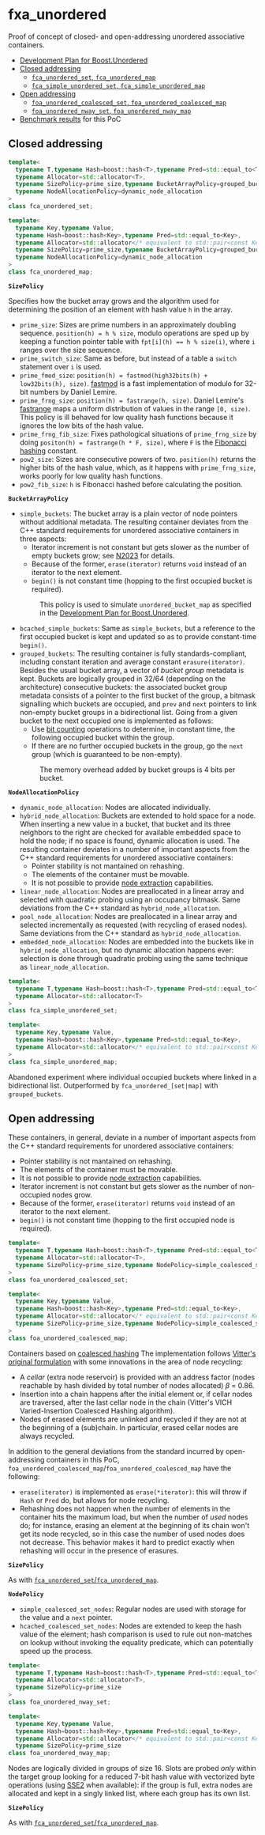 # fxa_unordered
Proof of concept of closed- and open-addressing unordered associative containers.
* [Development Plan for Boost.Unordered](https://pdimov.github.io/articles/unordered_dev_plan.html)
* [Closed addressing](#closed-addressing)
  * [`fca_unordered_set`, `fca_unordered_map`](#fca_unordered_*)
  * [`fca_simple_unordered_set`, `fca_simple_unordered_map`](#fca_simple_unordered)
* [Open addressing](#open-addressing)
  * [`foa_unordered_coalesced_set`, `foa_unordered_coalesced_map`](#foa_unordered_coalesced)
  * [`foa_unordered_nway_set`, `foa_unordered_nway_map`](#foa_unordered_nway)
* [Benchmark results](https://github.com/joaquintides/fca_unordered/actions) for this PoC

## Closed addressing
<a name="fca_unordered_*"></a>

```cpp
template<
  typename T,typename Hash=boost::hash<T>,typename Pred=std::equal_to<T>,
  typename Allocator=std::allocator<T>,
  typename SizePolicy=prime_size,typename BucketArrayPolicy=grouped_buckets,
  typename NodeAllocationPolicy=dynamic_node_allocation
>
class fca_unordered_set;

template<
  typename Key,typename Value,
  typename Hash=boost::hash<Key>,typename Pred=std::equal_to<Key>,
  typename Allocator=std::allocator</* equivalent to std::pair<const Key,Value> */>,
  typename SizePolicy=prime_size,typename BucketArrayPolicy=grouped_buckets,
  typename NodeAllocationPolicy=dynamic_node_allocation
>
class fca_unordered_map;
```

**`SizePolicy`**

Specifies how the bucket array grows and the algorithm used for determining the position
of an element with hash value `h` in the array.
* `prime_size`: Sizes are prime numbers in an approximately doubling sequence. `position(h) = h % size`,
modulo operations are sped up by keeping a function pointer table with `fpt[i](h) == h % size(i)`,
where `i` ranges over the size sequence.
* `prime_switch_size`: Same as before, but instead of a table a `switch` statement over `i` is used.
* `prime_fmod_size`: `position(h) = fastmod(high32bits(h) + low32bits(h), size)`.
[fastmod](https://github.com/lemire/fastmod) is a fast implementation of modulo for 32-bit numbers
by Daniel Lemire.
* `prime_frng_size`: `position(h) = fastrange(h, size)`. Daniel Lemire's [fastrange](https://github.com/lemire/fastrange)
maps a uniform distribution of values in the range `[0, size)`. This policy is ill behaved for
low quality hash functions because it ignores the low bits of the hash value.
* `prime_frng_fib_size`: Fixes pathological situations of `prime_frng_size` by doing
`positon(h) = fastrange(h * F, size)`, where `F` is the
[Fibonacci hashing](https://en.wikipedia.org/wiki/Hash_function#Fibonacci_hashing) constant.
* `pow2_size`: Sizes are consecutive powers of two. `position(h)` returns the higher bits of the
hash value, which, as it happens with `prime_frng_size`, works poorly for low quality hash functions.
* `pow2_fib_size`: `h` is Fibonacci hashed before calculating the position.

**`BucketArrayPolicy`**
* `simple_buckets`: The bucket array is a plain vector of node pointers without additional metadata.
The resulting container deviates from the C++ standard requirements for unordered associative
containers in three aspects:
  * Iterator increment is not constant but gets slower as the number of empty buckets grow;
    see [N2023](http://www.open-std.org/jtc1/sc22/wg21/docs/papers/2006/n2023.pdf) for details.
  * Because of the former, `erase(iterator)` returns `void` instead of an iterator to the next
    element.
  * `begin()` is not constant time (hopping to the first occupied bucket is required).
<div style="list-style-type: none;margin-left: 40px;">
  <ul>This policy is used to simulate <code>unordered_bucket_map</code> as specified in the
    <a href="https://pdimov.github.io/articles/unordered_dev_plan.html">Development Plan for Boost.Unordered</a>.
  </ul>
</div>

* `bcached_simple_buckets`: Same as `simple_buckets`, but a reference to the first occupied bucket
is kept and updated so as to provide constant-time `begin()`.
* `grouped_buckets`: The resulting container is fully standards-compliant, including constant
iteration and average constant `erasure(iterator)`. Besides the usual bucket array, a vector
of *bucket group* metadata is kept. Buckets are logically grouped in 32/64 (depending on the
architecture) consecutive buckets: the associated bucket group metadata consists of a pointer
to the first bucket of the group, a bitmask signalling which buckets are occupied,
and `prev` and `next` pointers to link non-empty bucket groups in a bidirectional list.
Going from a given bucket to the next occupied one is implemented as follows:
  * Use [bit counting](https://www.boost.org/libs/core/doc/html/core/bit.html) operations to
    determine, in constant time, the following occupied bucket within the group.
  * If there are no further occupied buckets in the group, go the `next` group (which is
    guaranteed to be non-empty).
<div style="list-style-type: none;margin-left: 40px;">
  <ul>The memory overhead added by bucket groups is 4 bits per bucket.</ul>
</div>

**`NodeAllocationPolicy`**
* `dynamic_node_allocation`: Nodes are allocated individually.
* `hybrid_node_allocation`: Buckets are extended to hold space for a node. When inserting
a new value in a bucket, that bucket and its three neighbors to the right are checked for
available embedded space to hold the node; if no space is found, dynamic allocation is used.
The resulting container deviates in a number of important aspects from the C++ standard
requirements for unordered associative containers:
  * Pointer stability is not mantained on rehashing.
  * The elements of the container must be movable.
  * It is not possible to provide [node extraction](https://en.cppreference.com/w/cpp/container/node_handle)
  capabilities.
* `linear_node_allocation`: Nodes are preallocated in a linear array and selected with
quadratic probing using an occupancy bitmask. Same deviations from the C++ standard as
`hybrid_node_allocation`.
* `pool_node_allocation`: Nodes are preallocated in a linear array and selected
incrementally as requested (with recycling of erased nodes). Same deviations from the
C++ standard as `hybrid_node_allocation`.
* `embedded_node_allocation`: Nodes are embedded into the buckets like in
`hybrid_node_allocation`, but no dynamic allocation happens ever: selection is done
through quadratic probing using the same technique as `linear_node_allocation`.

<a name="fca_simple_unordered"></a>

```cpp
template<
  typename T,typename Hash=boost::hash<T>,typename Pred=std::equal_to<T>,
  typename Allocator=std::allocator<T>
>
class fca_simple_unordered_set;

template<
  typename Key,typename Value,
  typename Hash=boost::hash<Key>,typename Pred=std::equal_to<Key>,
  typename Allocator=std::allocator</* equivalent to std::pair<const Key,Value> */>
>
class fca_simple_unordered_map;
```

Abandoned experiment where individual occupied buckets where linked in a bidirectional
list. Outperformed by `fca_unordered_[set|map]` with `grouped_buckets`.

## Open addressing
These containers, in general, deviate in a number of important aspects from the C++ standard
requirements for unordered associative containers:
* Pointer stability is not mantained on rehashing.
* The elements of the container must be movable.
* It is not possible to provide [node extraction](https://en.cppreference.com/w/cpp/container/node_handle)
capabilities.
* Iterator increment is not constant but gets slower as the number of non-occupied nodes grow.
* Because of the former, `erase(iterator)` returns `void` instead of an iterator to the next
  element.
* `begin()` is not constant time (hopping to the first occupied node is required).

<a name="foa_unordered_coalesced"></a>
```cpp
template<
  typename T,typename Hash=boost::hash<T>,typename Pred=std::equal_to<T>,
  typename Allocator=std::allocator<T>,
  typename SizePolicy=prime_size,typename NodePolicy=simple_coalesced_set_nodes
>
class foa_unordered_coalesced_set;

template<
  typename Key,typename Value,
  typename Hash=boost::hash<Key>,typename Pred=std::equal_to<Key>,
  typename Allocator=std::allocator</* equivalent to std::pair<const Key,Value> */>,
  typename SizePolicy=prime_size,typename NodePolicy=simple_coalesced_set_nodes
>
class foa_unordered_coalesced_map;
```

Containers based on [coalesced hashing](https://en.wikipedia.org/wiki/Coalesced_hashing)
The implementation follows [Vitter's original formulation](https://citeseerx.ist.psu.edu/viewdoc/download?doi=10.1.1.119.6552&rep=rep1&type=pdf)
with some innovations in the area of node recycling:
* A *cellar* (extra node reservoir) is provided with an address factor
(nodes reachable by hash divided by total number of nodes allocated) *β* = 0.86.
* Insertion into a chain happens after the initial element or, if cellar nodes are traversed,
after the last cellar node in the chain (Vitter's VICH Varied-Insertion Coalesced Hashing
algorithm).
* Nodes of erased elements are unlinked and recycled if they are not at the beginning
of a (sub)chain. In particular, erased cellar nodes are always recycled.

In addition to the general deviations from the standard incurred by open-addressing
containers in this PoC, `foa_unordered_coalesced_map`/`foa_unordered_coalesced_map`
have the following:
* `erase(iterator)` is implemented as `erase(*iterator)`: this will throw if `Hash` or `Pred` do,
but allows for node recycling.
* Rehashing does not happen when the number of elements in the container hits the maximum load,
but when the number of *used* nodes do; for instance, erasing an element at the beginning of
its chain won't get its node recycled, so in this case the number of used nodes does not
decrease. This behavior makes it hard to predict exactly when rehashing will occur in the
presence of erasures.
  
**`SizePolicy`**

As with [`fca_unordered_set`/`fca_unordered_map`](#fca_unordered_*).

**`NodePolicy`**
* `simple_coalesced_set_nodes`: Regular nodes are used with storage for the value and a `next` pointer.
* `hcached_coalesced_set_nodes`: Nodes are extended to keep the hash value of the element; hash
comparison is used to rule out non-matches on lookup without invoking the equality predicate,
which can potentially speed up the process.

<a name="foa_unordered_nway"></a>
```cpp
template<
  typename T,typename Hash=boost::hash<T>,typename Pred=std::equal_to<T>,
  typename Allocator=std::allocator<T>,
  typename SizePolicy=prime_size
>
class foa_unordered_nway_set;

template<
  typename Key,typename Value,
  typename Hash=boost::hash<Key>,typename Pred=std::equal_to<Key>,
  typename Allocator=std::allocator</* equivalent to std::pair<const Key,Value> */>,
  typename SizePolicy=prime_size
class foa_unordered_nway_map;
```

Nodes are logically divided in groups of size 16. Slots are probed *only* within
the target group looking for a reduced 7-bit hash value with vectorized
byte operations (using [SSE2](https://en.wikipedia.org/wiki/SSE2) when available):
if the group is full, extra nodes are allocated and kept in a singly linked list,
where each group has its own list.

**`SizePolicy`**

As with [`fca_unordered_set`/`fca_unordered_map`](#fca_unordered_*).
